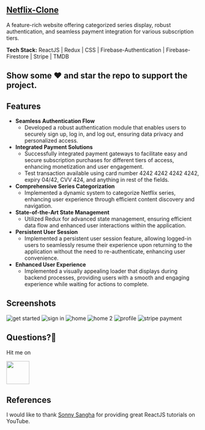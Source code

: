 ## [Netflix-Clone](https://netflix-clone-7864d.web.app/)

A feature-rich website offering categorized series display, robust authentication, and seamless payment integration for various subscription tiers.

<b>Tech Stack:</b> ReactJS | Redux | CSS | Firebase-Authentication | Firebase-Firestore | Stripe | TMDB 

## Show some :heart: and star the repo to support the project.
   
## Features

* <b>Seamless Authentication Flow</b>
  * Developed a robust authentication module that enables users to securely sign up, log in, and log out, ensuring data privacy and personalized access.
* <b>Integrated Payment Solutions</b>
  * Successfully integrated payment gateways to facilitate easy and secure subscription purchases for different tiers of access, enhancing monetization and user engagement.
  * Test transaction available using card number 4242 4242 4242 4242, expiry 04/42, CVV 424, and anything in rest of the fields.
* <b>Comprehensive Series Categorization</b>
  * Implemented a dynamic system to categorize Netflix series, enhancing user experience through efficient content discovery and navigation.
* <b>State-of-the-Art State Management</b>
  * Utilized Redux for advanced state management, ensuring efficient data flow and enhanced user interactions within the application.
* <b>Persistent User Session</b>
  * Implemented a persistent user session feature, allowing logged-in users to seamlessly resume their experience upon returning to the application without the need to re-authenticate, enhancing user convenience.
* <b>Enhanced User Experience</b>
  * Implemented a visually appealing loader that displays during backend processes, providing users with a smooth and engaging experience while waiting for actions to complete.

## Screenshots

![get started](https://github.com/rohit-bindal/Netflix-Clone/assets/56409926/fa176841-af1f-431e-9721-df1792f3a92d)
![sign in](https://github.com/rohit-bindal/Netflix-Clone/assets/56409926/0fa71879-e590-4cc3-9636-4162b1d3f1e5)
![home](https://github.com/rohit-bindal/Netflix-Clone/assets/56409926/b4837485-7857-449d-9d5f-11f5a46a7f56)
![home 2](https://github.com/rohit-bindal/Netflix-Clone/assets/56409926/1b54e1d1-4dc9-427e-81a7-827fede90a2b)
![profile](https://github.com/rohit-bindal/Netflix-Clone/assets/56409926/dba6bc28-7e13-49ad-a772-402b62bc08bd)
![stripe payment](https://github.com/rohit-bindal/Netflix-Clone/assets/56409926/8711f6b6-763a-4f14-bfb2-24d7f79674d5)

 ## Questions?🤔
 
 Hit me on
 
<a href="https://www.linkedin.com/in/rohit-bindal-251445197"><img src="https://user-images.githubusercontent.com/35039342/55471530-94b34280-5627-11e9-8c0e-6fe86a8406d6.png" width="60"></a>

## References
I would like to thank [Sonny Sangha](https://www.youtube.com/@SonnySangha) for providing great ReactJS tutorials on YouTube.
